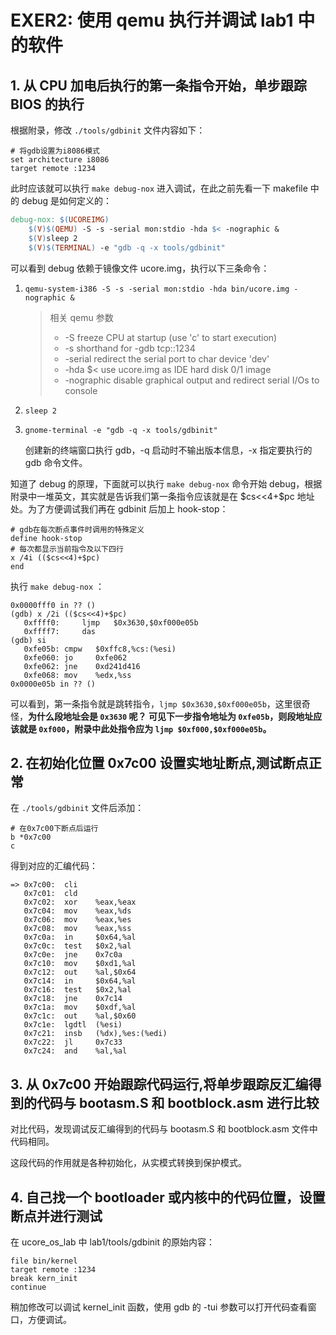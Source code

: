 # EXER2: 使用 qemu 执行并调试 lab1 中的软件

## 1. 从 CPU 加电后执行的第一条指令开始，单步跟踪 BIOS 的执行

根据附录，修改 `./tools/gdbinit` 文件内容如下：

```
# 将gdb设置为i8086模式
set architecture i8086
target remote :1234
```

此时应该就可以执行 `make debug-nox` 进入调试，在此之前先看一下 makefile 中的 debug 是如何定义的：

```makefile
debug-nox: $(UCOREIMG)
	$(V)$(QEMU) -S -s -serial mon:stdio -hda $< -nographic &
	$(V)sleep 2
	$(V)$(TERMINAL) -e "gdb -q -x tools/gdbinit"
```

可以看到 debug 依赖于镜像文件 ucore.img，执行以下三条命令：

1. `qemu-system-i386 -S -s -serial mon:stdio -hda bin/ucore.img -nographic &`
   > 相关 qemu 参数
   >
   > - -S freeze CPU at startup (use 'c' to start execution)
   > - -s shorthand for -gdb tcp::1234
   > - -serial redirect the serial port to char device 'dev'
   > - -hda \$< use ucore.img as IDE hard disk 0/1 image
   > - -nographic disable graphical output and redirect serial I/Os to console
2. `sleep 2`
3. `gnome-terminal -e "gdb -q -x tools/gdbinit"`

   创建新的终端窗口执行 gdb，-q 启动时不输出版本信息，-x 指定要执行的 gdb 命令文件。

知道了 debug 的原理，下面就可以执行 `make debug-nox` 命令开始 debug，根据附录中一堆英文，其实就是告诉我们第一条指令应该就是在 \$cs<<4+\$pc 地址处。为了方便调试我们再在 gdbinit 后加上 hook-stop：

```
# gdb在每次断点事件时调用的特殊定义
define hook-stop
# 每次都显示当前指令及以下四行
x /4i (($cs<<4)+$pc)
end
```

执行 `make debug-nox` ：

```
0x0000fff0 in ?? ()
(gdb) x /2i (($cs<<4)+$pc)
   0xffff0:     ljmp   $0x3630,$0xf000e05b
   0xffff7:     das
(gdb) si
   0xfe05b:	cmpw   $0xffc8,%cs:(%esi)
   0xfe060:	jo     0xfe062
   0xfe062:	jne    0xd241d416
   0xfe068:	mov    %edx,%ss
0x0000e05b in ?? ()
```

可以看到，第一条指令就是跳转指令，`ljmp $0x3630,$0xf000e05b`，这里很奇怪，**为什么段地址会是 `0x3630` 呢？ 可见下一步指令地址为 `0xfe05b`，则段地址应该就是 `0xf000`，附录中此处指令应为 `ljmp $0xf000,$0xf000e05b`。**

## 2. 在初始化位置 0x7c00 设置实地址断点,测试断点正常

在 `./tools/gdbinit` 文件后添加：

```
# 在0x7c00下断点后运行
b *0x7c00
c
```

得到对应的汇编代码：

```
=> 0x7c00:	cli
   0x7c01:	cld
   0x7c02:	xor    %eax,%eax
   0x7c04:	mov    %eax,%ds
   0x7c06:	mov    %eax,%es
   0x7c08:	mov    %eax,%ss
   0x7c0a:	in     $0x64,%al
   0x7c0c:	test   $0x2,%al
   0x7c0e:	jne    0x7c0a
   0x7c10:	mov    $0xd1,%al
   0x7c12:	out    %al,$0x64
   0x7c14:	in     $0x64,%al
   0x7c16:	test   $0x2,%al
   0x7c18:	jne    0x7c14
   0x7c1a:	mov    $0xdf,%al
   0x7c1c:	out    %al,$0x60
   0x7c1e:	lgdtl  (%esi)
   0x7c21:	insb   (%dx),%es:(%edi)
   0x7c22:	jl     0x7c33
   0x7c24:	and    %al,%al
```

## 3. 从 0x7c00 开始跟踪代码运行,将单步跟踪反汇编得到的代码与 bootasm.S 和 bootblock.asm 进行比较

对比代码，发现调试反汇编得到的代码与 bootasm.S 和 bootblock.asm 文件中代码相同。

这段代码的作用就是各种初始化，从实模式转换到保护模式。

## 4. 自己找一个 bootloader 或内核中的代码位置，设置断点并进行测试

在 ucore_os_lab 中 lab1/tools/gdbinit 的原始内容：

```
file bin/kernel
target remote :1234
break kern_init
continue
```

稍加修改可以调试 kernel_init 函数，使用 gdb 的 -tui 参数可以打开代码查看窗口，方便调试。
